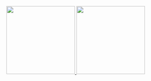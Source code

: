 <p align="left">
<a href="https://github.com/DCMAM">
  <img height="180em" src="https://github-readme-stats-eight-theta.vercel.app/api?username=DCMAM&show_icons=true&theme=algolia&include_all_commits=true&count_private=true"/>
  <img height="180em" src="https://github-readme-stats-eight-theta.vercel.app/api/top-langs/?username=DCMAM&layout=compact&langs_count=8&theme=algolia"/>
</a>
</p>
